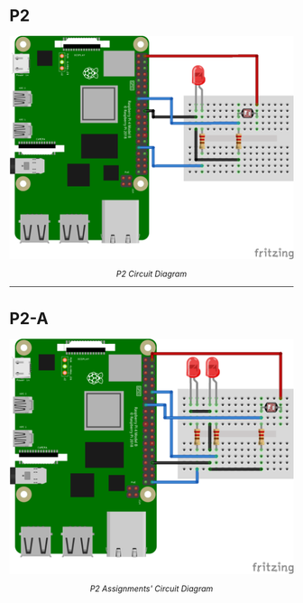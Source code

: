 # P2
<p align = "center">
  <img src = "../Assets/P2.png" width = 640>
</p>
<p align = "center">
  <em>P2 Circuit Diagram</em>
</p>

___
# P2-A
<p align = "center">
  <img src = "../Assets/P2-A.png" width = 640>
</p>
<p align = "center">
  <em>P2 Assignments' Circuit Diagram</em>
</p>
